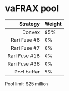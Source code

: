 # vaFRAX pool
|Strategy | Weight |
|-------: | --------|
|Convex | 95%     |
|Rari Fuse #6 | 0%     |
|Rari Fuse #7 | 0%     |
|Rari Fuse #18 | 0%     |
|Rari Fuse #36 | 0%     |
|Pool buffer | 5%     |

Pool limit: $25 million
